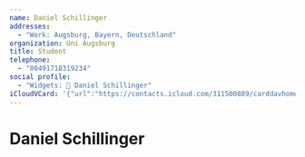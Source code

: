 ```yaml
---
name: Daniel Schillinger
addresses:
  - "Work: Augsburg, Bayern, Deutschland"
organization: Uni Augsburg
title: Student
telephone:
  - "00491718319234"
social profile:
  - "Widgets: 🔄 Daniel Schillinger"
iCloudVCard: '{"url":"https://contacts.icloud.com/311500889/carddavhome/card/NDA0MmYzNTQtMjc5OS00NmIxLTlhYmEtZjE0MWIxZWJlMjIx.vcf","etag":"\"kmfhck87\"","data":"BEGIN:VCARD\r\nVERSION:3.0\r\nFN:\r\nN:Schillinger;Daniel;;;\r\nUID:4042f354-2799-46b1-9aba-f141b1ebe221\r\nADR;TYPE=WORK:;;;Augsburg;Bayern;;Deutschland;\r\nPRODID:ez-vcard 0.9.13-fc\r\nREV:2025-04-03T22:14:13Z\r\nORG:Uni Augsburg;\r\nTITLE:Student\r\nTEL;TYPE=CELL:00491718319234\r\nX-SOCIALPROFILE;CHARSET=UTF-8;TYPE=widgets:🔄 Daniel Schillinger\r\nEND:VCARD"}'
---
```

# Daniel Schillinger